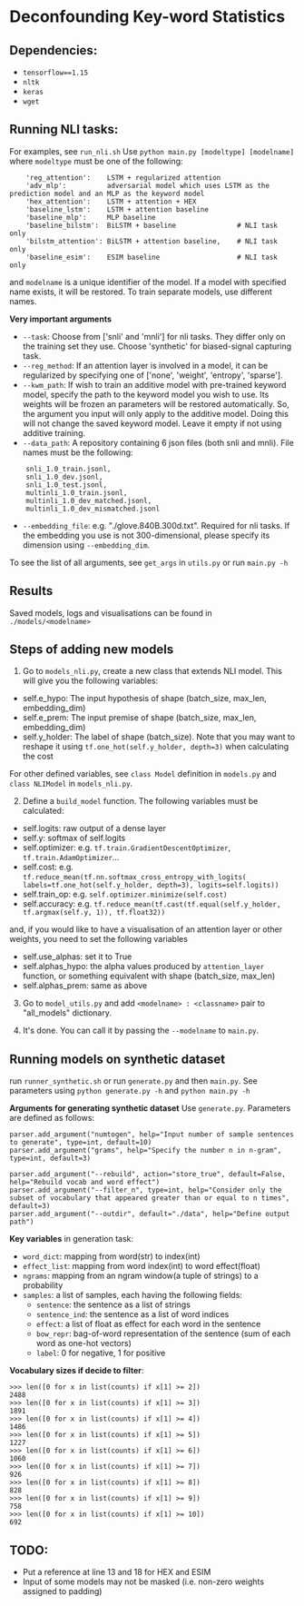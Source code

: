 # Deconfounding Key-word Statistics

## Dependencies:
- `tensorflow==1.15`
- `nltk`
- `keras`
- `wget`

## Running NLI tasks:
For examples, see `run_nli.sh`
Use `python main.py [modeltype] [modelname]` where `modeltype` must be one of the following:
```
    'reg_attention':    LSTM + regularized attention
    'adv_mlp':          adversarial model which uses LSTM as the prediction model and an MLP as the keyword model
    'hex_attention':    LSTM + attention + HEX
    'baseline_lstm':    LSTM + attention baseline
    'baseline_mlp':     MLP baseline
    'baseline_bilstm':  BiLSTM + baseline               # NLI task only
    'bilstm_attention': BiLSTM + attention baseline,    # NLI task only
    'baseline_esim':    ESIM baseline                   # NLI task only
```
and `modelname` is a unique identifier of the model. If a model with specified name exists, it will be restored.
To train separate models, use different names.

**Very important arguments**
- `--task`: Choose from ['snli' and 'mnli'] for nli tasks. They differ only on the training set they use.
Choose 'synthetic' for biased-signal capturing task.
- `--reg_method`: If an attention layer is involved in a model, it can be regularized by specifying one of
['none', 'weight', 'entropy', 'sparse'].
- `--kwm_path`: If wish to train an additive model with pre-trained keyword model, specify the path to the
keyword model you wish to use. Its weights will be frozen an parameters will be restored automatically. So, the
argument you input will only apply to the additive model. Doing this will not change the saved keyword model.
Leave it empty if not using additive training.
- `--data_path`: A repository containing 6 json files (both snli and mnli). File names must be the following:
```
    snli_1.0_train.jsonl,
    snli_1.0_dev.jsonl,
    snli_1.0_test.jsonl,
    multinli_1.0_train.jsonl,
    multinli_1.0_dev_matched.jsonl,
    multinli_1.0_dev_mismatched.jsonl
```
- `--embedding_file`: e.g. "./glove.840B.300d.txt". Required for nli tasks. If the embedding you use is not
300-dimensional, please specify its dimension using `--embedding_dim`.

To see the list of all arguments, see `get_args` in `utils.py` or run `main.py -h`

## Results
Saved models, logs and visualisations can be found in `./models/<modelname>`

## Steps of adding new models
1. Go to `models_nli.py`, create a new class that extends NLI model. This will give you the following variables:
- self.e_hypo: The input hypothesis of shape (batch_size, max_len, embedding_dim)
- self.e_prem: The input premise of shape (batch_size, max_len, embedding_dim)
- self.y_holder: The label of shape (batch_size). Note that you may want to reshape it using
`tf.one_hot(self.y_holder, depth=3)` when calculating the cost

For other defined variables, see `class Model` definition in `models.py` and `class NLIModel` in `models_nli.py`.


2. Define a `build_model` function. The following variables must be calculated:
- self.logits: raw output of a dense layer
- self.y: softmax of self.logits
- self.optimizer: e.g. `tf.train.GradientDescentOptimizer`, `tf.train.AdamOptimizer`...
- self.cost: e.g. `tf.reduce_mean(tf.nn.softmax_cross_entropy_with_logits(
            labels=tf.one_hot(self.y_holder, depth=3), logits=self.logits))`
- self.train_op: e.g. `self.optimizer.minimize(self.cost)`
- self.accuracy: e.g. `tf.reduce_mean(tf.cast(tf.equal(self.y_holder, tf.argmax(self.y, 1)), tf.float32))`

and, if you would like to have a visualisation of an attention layer or other weights, you need to set the following
variables
- self.use_alphas: set it to True
- self.alphas_hypo: the alpha values produced by `attention_layer` function, or something equivalent
with shape (batch_size, max_len)
- self.alphas_prem: same as above

3. Go to `model_utils.py` and add `<modelname> : <classname>` pair to "all_models" dictionary.

4. It's done. You can call it by passing the `--modelname` to `main.py`.


## Running models on synthetic dataset
run `runner_synthetic.sh` or run `generate.py` and then `main.py`.
See parameters using `python generate.py -h` and `python main.py -h`

**Arguments for generating synthetic dataset**
Use `generate.py`. Parameters are defined as follows:
```
parser.add_argument("numtogen", help="Input number of sample sentences to generate", type=int, default=10)
parser.add_argument("grams", help="Specify the number n in n-gram", type=int, default=3)

parser.add_argument("--rebuild", action="store_true", default=False, help="Rebuild vocab and word effect")
parser.add_argument("--filter_n", type=int, help="Consider only the subset of vocabulary that appeared greater than or equal to n times", default=3)
parser.add_argument("--outdir", default="./data", help="Define output path")
```

**Key variables** in generation task:
- `word_dict`: mapping from word(str) to index(int)
- `effect_list`: mapping from word index(int) to word effect(float)
- `ngrams`: mapping from an ngram window(a tuple of strings) to a probability
- `samples`: a list of samples, each having the following fields:
    * `sentence`: the sentence as a list of strings
    * `sentence_ind`: the sentence as a list of word indices
    * `effect`: a list of float as effect for each word in the sentence
    * `bow_repr`: bag-of-word representation of the sentence (sum of each word as one-hot vectors)
    * `label`: 0 for negative, 1 for positive


**Vocabulary sizes if decide to filter**:
```
>>> len([0 for x in list(counts) if x[1] >= 2])
2488
>>> len([0 for x in list(counts) if x[1] >= 3])
1891
>>> len([0 for x in list(counts) if x[1] >= 4])
1486
>>> len([0 for x in list(counts) if x[1] >= 5])
1227
>>> len([0 for x in list(counts) if x[1] >= 6])
1060
>>> len([0 for x in list(counts) if x[1] >= 7])
926
>>> len([0 for x in list(counts) if x[1] >= 8])
828
>>> len([0 for x in list(counts) if x[1] >= 9])
758
>>> len([0 for x in list(counts) if x[1] >= 10])
692
```

## TODO:
- Put a reference at line 13 and 18 for HEX and ESIM
- Input of some models may not be masked (i.e. non-zero weights assigned to padding)